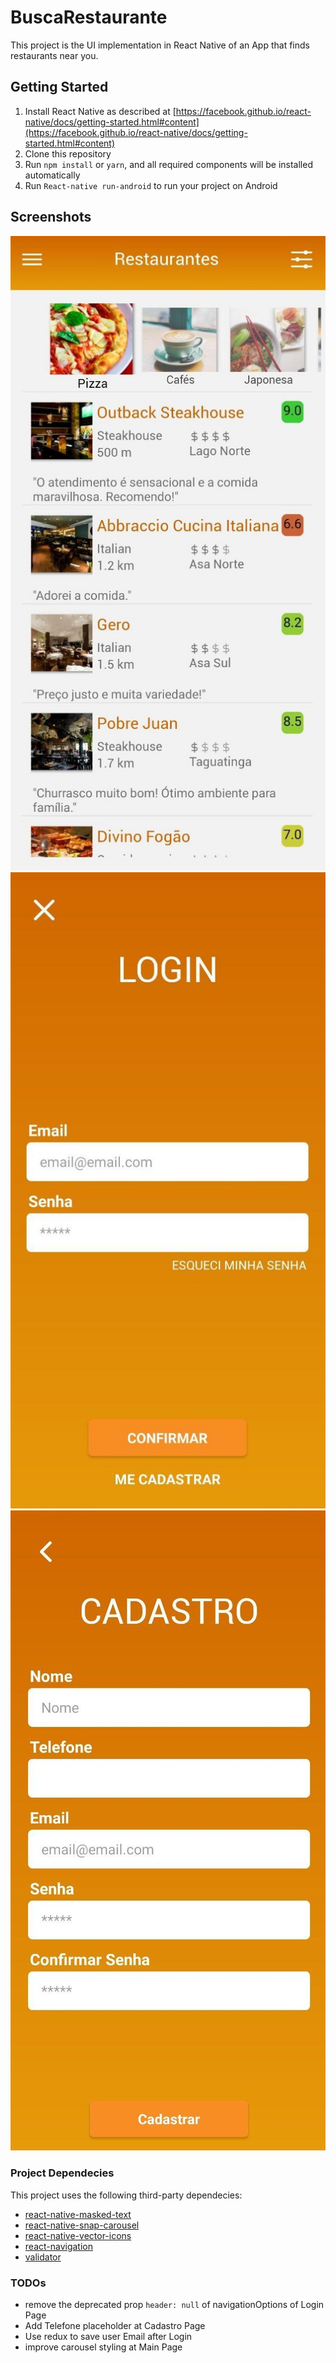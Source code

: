 # BuscaRestaurante

This project is the UI implementation in React Native of an App that finds restaurants near you.

## Getting Started

1. Install React Native as described at [https://facebook.github.io/react-native/docs/getting-started.html#content](https://facebook.github.io/react-native/docs/getting-started.html#content)
2. Clone this repository
3. Run `npm install` or `yarn`, and all required components will be installed automatically
4. Run `React-native run-android` to run your project on Android

## Screenshots
![](.github/screenshots/MAIN.jpg)
![](.github/screenshots/LOGIN.jpg)
![](.github/screenshots/CADASTRO.jpg)

### Project Dependecies
This project uses the following third-party dependecies: 

- [react-native-masked-text](https://github.com/benhurott/react-native-masked-text)
- [react-native-snap-carousel](https://github.com/archriss/react-native-snap-carousel)
- [react-native-vector-icons](https://github.com/oblador/react-native-vector-icons)
- [react-navigation](https://github.com/react-navigation/react-navigation)
- [validator](https://github.com/validatorjs/validator.js?files=1)


### TODOs
- remove the deprecated prop `header: null` of navigationOptions of Login Page
- Add Telefone placeholder at Cadastro Page
- Use redux to save user Email after Login
- improve carousel styling at Main Page
